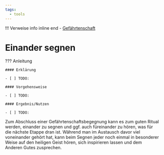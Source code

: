 ```yaml
---
tags:
  - tools
---
```


!!! Verweise info inline end
    - [Gefährtenschaft](../themen/gefaehrtenschaft.md)


# Einander segnen

??? Anleitung

    #### Erklärung

    - [ ] TODO:

    #### Vorgehensweise

    - [ ] TODO:

    #### Ergebnis/Nutzen

    - [ ] TODO:


Zum Abschluss einer Gefährtenschaftsbegegnung kann es zum guten Ritual werden, einander zu segnen und ggf. auch füreinander zu hören, was für die nächste Etappe dran ist. Während man im Austausch davor viel voneinander gehört hat, kann beim Segnen jeder noch einmal in besonderer Weise auf den heiligen Geist hören, sich inspirieren lassen und dem Anderen Gutes zusprechen.

